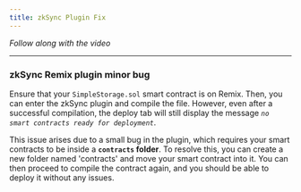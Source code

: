 ```yaml
---
title: zkSync Plugin Fix
---
```


_Follow along with the video_

---

### zkSync Remix plugin minor bug

Ensure that your `SimpleStorage.sol` smart contract is on Remix. Then, you can enter the zkSync plugin and compile the file. However, even after a successful compilation, the deploy tab will still display the message _`no smart contracts ready for deployment`_.

This issue arises due to a small bug in the plugin, which requires your smart contracts to be inside a **`contracts` folder**. To resolve this, you can create a new folder named 'contracts' and move your smart contract into it. You can then proceed to compile the contract again, and you should be able to deploy it without any issues.
